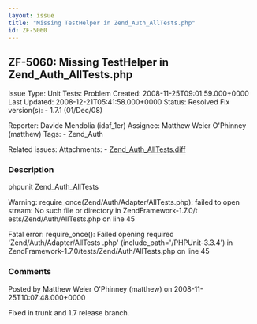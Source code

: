 ```yaml
---
layout: issue
title: "Missing TestHelper in Zend_Auth_AllTests.php"
id: ZF-5060
---
```


ZF-5060: Missing TestHelper in Zend\_Auth\_AllTests.php
-------------------------------------------------------

 Issue Type: Unit Tests: Problem Created: 2008-11-25T09:01:59.000+0000 Last Updated: 2008-12-21T05:41:58.000+0000 Status: Resolved Fix version(s): - 1.7.1 (01/Dec/08)
 
 Reporter:  Davide Mendolia (idaf\_1er)  Assignee:  Matthew Weier O'Phinney (matthew)  Tags: - Zend\_Auth
 
 Related issues: 
 Attachments: - [Zend\_Auth\_AllTests.diff](/issues/secure/attachment/11657/Zend_Auth_AllTests.diff)
 
### Description

phpunit Zend\_Auth\_AllTests

Warning: require\_once(Zend/Auth/Adapter/AllTests.php): failed to open stream: No such file or directory in ZendFramework-1.7.0/t ests/Zend/Auth/AllTests.php on line 45

Fatal error: require\_once(): Failed opening required 'Zend/Auth/Adapter/AllTests .php' (include\_path='/PHPUnit-3.3.4') in ZendFramework-1.7.0/tests/Zend/Auth/AllTests.php on line 45

 

 

### Comments

Posted by Matthew Weier O'Phinney (matthew) on 2008-11-25T10:07:48.000+0000

Fixed in trunk and 1.7 release branch.

 

 